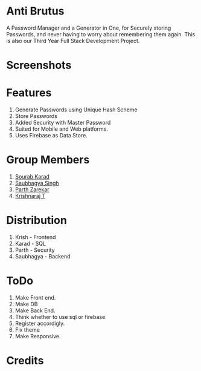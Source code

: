 
# Anti Brutus
A Password Manager and a Generator in One, for Securely storing Passwords, and never having to worry about remembering them again. 
This is also our Third Year Full Stack Development Project. 

# Screenshots 

# Features
1. Generate Passwords using Unique Hash Scheme
2. Store Passwords
3. Added Security with Master Password
4. Suited for Mobile and Web platforms. 
5. Uses Firebase as Data Store. 

# Group Members
1. [Sourab Karad]()
2. [Saubhagya Singh](https://github.com/SaubhagyaSingh)
3. [Parth Zarekar](https://github.com/Parth4123)
4. [Krishnaraj T](https://krishnarajt.surge.sh)

# Distribution
1. Krish - Frontend
2. Karad - SQL
3. Parth - Security
4. Saubhagya - Backend

# ToDo
1. Make Front end. 
2. Make DB
3. Make Back End. 
4. Think whether to use sql or firebase. 
5. Register accordigly. 
6. Fix theme
7. Make Responsive. 

# Credits
